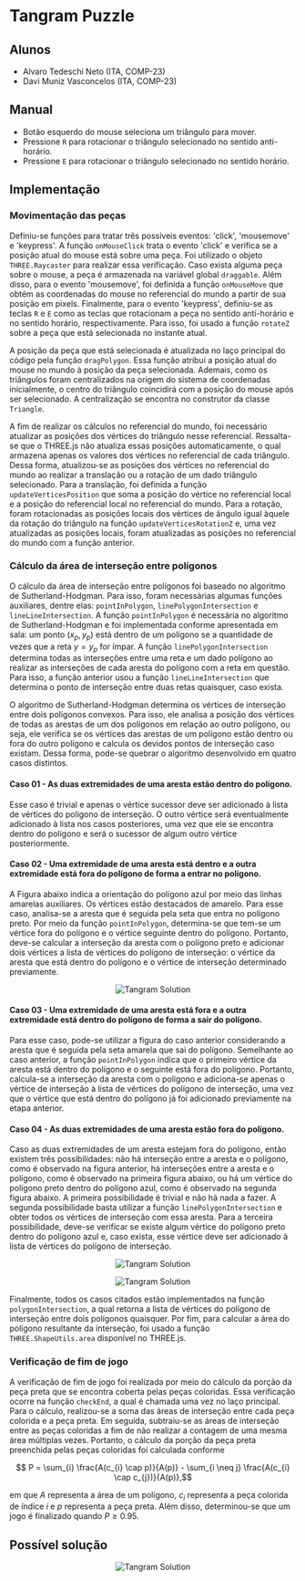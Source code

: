# Tangram Puzzle

## Alunos

  - Alvaro Tedeschi Neto (ITA, COMP-23)
  - Davi Muniz Vasconcelos (ITA, COMP-23)

## Manual

  - Botão esquerdo do mouse seleciona um triângulo para mover.
  - Pressione `R` para rotacionar o triângulo selecionado no sentido anti-horário.
  - Pressione `E` para rotacionar o triângulo selecionado no sentido horário.

## Implementação

### Movimentação das peças
Definiu-se funções para tratar três possíveis eventos: 'click', 'mousemove' e 'keypress'. A função `onMouseClick` trata o evento 'click' e verifica se a posição atual do mouse está sobre uma peça. Foi utilizado o objeto `THREE.Raycaster` para realizar essa verificação. Caso exista alguma peça sobre o mouse, a peça é armazenada na variável global `draggable`. Além disso, para o evento 'mousemove', foi definida a função `onMouseMove` que obtém as coordenadas do mouse no referencial do mundo a partir de sua posição em pixels. Finalmente, para o evento 'keypress', definiu-se as teclas `R` e `E` como as teclas que rotacionam a peça no sentido anti-horário e no sentido horário, respectivamente. Para isso, foi usado a função `rotateZ` sobre a peça que está selecionada no instante atual.

A posição da peça que está selecionada é atualizada no laço principal do código pela função `dragPolygon`. Essa função atribui a posição atual do mouse no mundo à posição da peça selecionada. Ademais, como os triângulos foram centralizados na origem do sistema de coordenadas inicialmente, o centro do triângulo coincidirá com a posição do mouse após ser selecionado. A centralização se encontra no construtor da classe `Triangle`.

A fim de realizar os cálculos no referencial do mundo, foi necessário atualizar as posições dos vértices do triângulo nesse referencial. Ressalta-se que o THREE.js não atualiza essas posições automaticamente, o qual armazena apenas os valores dos vértices no referencial de cada triângulo. Dessa forma, atualizou-se as posições dos vértices no referencial do mundo ao realizar a translação ou a rotação de um dado triângulo selecionado. Para a translação, foi definida a função `updateVerticesPosition` que soma a posição do vértice no referencial local e a posição do referencial local no referencial do mundo. Para a rotação, foram rotacionadas as posições locais dos vértices de ângulo igual àquele da rotação do triângulo na função `updateVerticesRotationZ` e, uma vez atualizadas as posições locais, foram atualizadas as posições no referencial do mundo com a função anterior.

### Cálculo da área de interseção entre polígonos
O cálculo da área de interseção entre polígonos foi baseado no algoritmo de Sutherland-Hodgman. Para isso, foram necessárias algumas funções auxiliares, dentre elas: `pointInPolygon`, `linePolygonIntersection` e `lineLineIntersection`. A função `pointInPolygon` é necessária no algoritmo de Sutherland-Hodgman e foi implementada conforme apresentada em sala: um ponto $(x_p, y_p)$ está dentro de um polígono se a quantidade de vezes que a reta $y = y_p$ for ímpar. A função `linePolygonIntersection` determina todas as interseções entre uma reta e um dado polígono ao realizar as interseções de cada aresta do polígono com a reta em questão. Para isso, a função anterior usou a função `lineLineIntersection` que determina o ponto de interseção entre duas retas quaisquer, caso exista.

<!-- todo: descrever pointInPolygon e lineLineIntersection mais a fundo. -->

O algoritmo de Sutherland-Hodgman determina os vértices de interseção entre dois polígonos convexos. Para isso, ele analisa a posição dos vértices de todas as arestas de um dos polígonos em relação ao outro polígono, ou seja, ele verifica se os vértices das arestas de um polígono estão dentro ou fora do outro polígono e calcula os devidos pontos de interseção caso existam. Dessa forma, pode-se quebrar o algoritmo desenvolvido em quatro casos distintos.

#### Caso 01 - As duas extremidades de uma aresta estão dentro do polígono.

Esse caso é trivial e apenas o vértice sucessor deve ser adicionado à lista de vértices do polígono de interseção. O outro vértice será eventualmente adicionado à lista nos casos posteriores, uma vez que ele se encontra dentro do polígono e será o sucessor de algum outro vértice posteriormente.

#### Caso 02 - Uma extremidade de uma aresta está dentro e a outra extremidade está fora do polígono de forma a entrar no polígono.

A Figura abaixo indica a orientação do polígono azul por meio das linhas amarelas auxiliares. Os vértices estão destacados de amarelo. Para esse caso, analisa-se a aresta que é seguida pela seta que entra no polígono preto. Por meio da função `pointInPolygon`, determina-se que tem-se um vértice fora do polígono e o vértice seguinte dentro do polígono. Portanto, deve-se calcular a interseção da aresta com o polígono preto e adicionar dois vértices a lista de vértices do polígono de interseção: o vértice da aresta que está dentro do polígono e o vértice de interseção determinado previamente.

<p align="center">
    <img src="figures/sutherland_hodgman_example_01.png" alt="Tangram Solution">
</p>

#### Caso 03 - Uma extremidade de uma aresta está fora e a outra extremidade está dentro do polígono de forma a sair do polígono.

Para esse caso, pode-se utilizar a figura do caso anterior considerando a aresta que é seguida pela seta amarela que sai do polígono. Semelhante ao caso anterior, a função `pointInPolygon` indica que o primeiro vértice da aresta está dentro do polígono e o seguinte está fora do polígono. Portanto, calcula-se a interseção da aresta com o polígono e adiciona-se apenas o vértice de interseção à lista de vértices do polígono de interseção, uma vez que o vértice que está dentro do polígono já foi adicionado previamente na etapa anterior.

#### Caso 04 - As duas extremidades de uma aresta estão fora do polígono.

Caso as duas extremidades de um aresta estejam fora do polígono, então existem três possibilidades: não há interseção entre a aresta e o polígono, como é observado na figura anterior, há interseções entre a aresta e o polígono, como é observado na primeira figura abaixo, ou há um vértice do polígono preto dentro do polígono azul, como é observado na segunda figura abaixo. A primeira possibilidade é trivial e não há nada a fazer. A segunda possibilidade basta utilizar a função `linePolygonIntersection` e obter todos os vértices de interseção com essa aresta. Para a terceira possibilidade, deve-se verificar se existe algum vértice do polígono preto dentro do polígono azul e, caso exista, esse vértice deve ser adicionado à lista de vértices do polígono de interseção.

<p align="center">
    <img src="figures/sutherland_hodgman_example_02.png" alt="Tangram Solution">
</p>

<p align="center">
    <img src="figures/sutherland_hodgman_example_03.png" alt="Tangram Solution">
</p>

Finalmente, todos os casos citados estão implementados na função `polygonIntersection`, a qual retorna a lista de vértices do polígono de interseção entre dois polígonos quaisquer. Por fim, para calcular a área do polígono resultante da interseção, foi usado a função `THREE.ShapeUtils.area` disponível no THREE.js.

### Verificação de fim de jogo
A verificação de fim de jogo foi realizada por meio do cálculo da porção da peça preta que se encontra coberta pelas peças coloridas. Essa verificação ocorre na função `checkEnd`, a qual é chamada uma vez no laço principal. Para o cálculo, realizou-se a soma das áreas de interseção entre cada peça colorida e a peça preta. Em seguida, subtraiu-se as áreas de interseção entre as peças coloridas a fim de não realizar a contagem de uma mesma área múltiplas vezes. Portanto, o cálculo da porção da peça preta preenchida pelas peças coloridas foi calculada conforme

$$ P = \sum_{i} \frac{A(c_{i} \cap p)}{A(p)} - \sum_{i \neq j} \frac{A(c_{i} \cap c_{j})}{A(p)},$$

em que $A$ representa a área de um polígono, $c_i$ representa a peça colorida de índice $i$ e $p$ representa a peça preta. Além disso, determinou-se que um jogo é finalizado quando $P \geq 0.95$.

## Possível solução
<p align="center">
    <img src="figures/tangram_solution.png" alt="Tangram Solution">
</p>